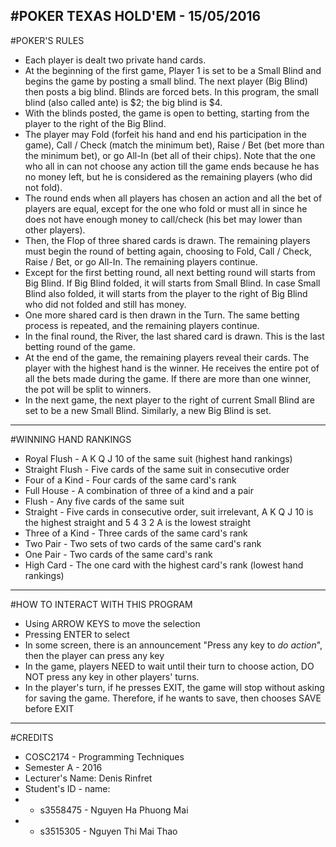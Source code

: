 #POKER TEXAS HOLD'EM - 15/05/2016
------------------------------------------
#POKER'S RULES
* Each player is dealt two private hand cards.
* At the beginning of the first game, Player 1 is set to be a Small Blind and begins the game by posting a small blind. The next player (Big Blind) then posts a big blind. Blinds are forced bets. In this program, the small blind (also called ante) is $2; the big blind is $4.
* With the blinds posted, the game is open to betting, starting from the player to the right of the Big Blind. 
* The player may Fold (forfeit his hand and end his participation in the game), Call / Check (match the minimum bet), Raise / Bet (bet more than the minimum bet), or go All-In (bet all of their chips). Note that the one who all in can not choose any action till the game ends because he has no money left, but he is considered as the remaining players (who did not fold).
* The round ends when all players has chosen an action and all the bet of players are equal, except for the one who fold or must all in since he does not have enough money to call/check (his bet may lower than other players).
* Then, the Flop of three shared cards is drawn. The remaining players must begin the round of betting again, choosing to Fold, Call / Check, Raise / Bet, or go All-In. The remaining players continue.
* Except for the first betting round, all next betting round will starts from Big Blind. If Big Blind folded, it will starts from Small Blind. In case Small Blind also folded, it will starts from the player to the right of Big Blind who did not folded and still has money.
* One more shared card is then drawn in the Turn. The same betting process is repeated, and the remaining players continue.
* In the final round, the River, the last shared card is drawn. This is the last betting round of the game.
* At the end of the game, the remaining players reveal their cards. The player with the highest hand is the winner. He receives the entire pot of all the bets made during the game. If there are more than one winner, the pot will be split to winners.
* In the next game, the next player to the right of current Small Blind are set to be a new Small Blind. Similarly, a new Big Blind is set.
---------------------------------
#WINNING HAND RANKINGS
* Royal Flush - A K Q J 10 of the same suit (highest hand rankings)
* Straight Flush - Five cards of the same suit in consecutive order
* Four of a Kind - Four cards of the same card's rank
* Full House - A combination of three of a kind and a pair
* Flush - Any five cards of the same suit
* Straight - Five cards in consecutive order, suit irrelevant, A K Q J 10 is the highest straight and 5 4 3 2 A is the lowest straight
* Three of a Kind - Three cards of the same card's rank
* Two Pair - Two sets of two cards of the same card's rank
* One Pair - Two cards of the same card's rank
* High Card - The one card with the highest card's rank (lowest hand rankings)
---------------------------------
#HOW TO INTERACT WITH THIS PROGRAM
* Using ARROW KEYS to move the selection
* Pressing ENTER to select
* In some screen, there is an announcement "Press any key to *do action*", then the player can press any key
* In the game, players NEED to wait until their turn to choose action, DO NOT press any key in other players' turns.
* In the player's turn, if he presses EXIT, the game will stop without asking for saving the game. Therefore, if he wants to save, then chooses SAVE before EXIT
----------------------------------
#CREDITS
* COSC2174 - Programming Techniques
* Semester A - 2016
* Lecturer's Name: Denis Rinfret
* Student's ID - name:
* * s3558475 - Nguyen Ha Phuong Mai
* * s3515305 - Nguyen Thi Mai Thao